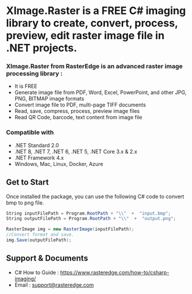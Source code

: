 # XImage.Raster is a FREE C# imaging library to create, convert, process, preview, edit raster image file in .NET projects.


### XImage.Raster from RasterEdge is an advanced raster image processing library :
- It is FREE
- Generate image file from PDF, Word, Excel, PowerPoint, and other JPG, PNG, BITMAP image formats
- Convert image file to PDF, multi-page TIFF documents
- Read, save, compress, process, preview image files
- Read QR Code, barcode, text content from image file

### Compatible with
- .NET Standard 2.0
- .NET 8, .NET 7, .NET 6, .NET 5, .NET Core 3.x & 2.x
- .NET Framework 4.x
- Windows, Mac, Linux, Docker, Azure


## Get to Start

Once installed the package, you can use the following C# code to convert bmp to png file.

```csharp
String inputFilePath = Program.RootPath + "\\"  +  "input.bmp";
String outputFilePath = Program.RootPath + "\\"  +  "output.png";

RasterImage img = new RasterImage(inputFilePath);
//Convert format and save.
img.Save(outputFilePath);

```

## Support & Documents

- C# How to Guide : https://www.rasteredge.com/how-to/csharp-imaging/
- Email : support@rasteredge.com




